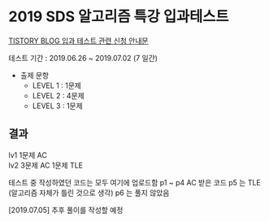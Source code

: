 # 2019 SDS 알고리즘 특강 입과테스트
[TISTORY BLOG 입과 테스트 관련 신청 안내문](https://lkoiescg2031.tistory.com/entry/2018-SDS-%EC%95%8C%EA%B3%A0%EB%A6%AC%EC%A6%98-%ED%8A%B9%EA%B0%95-%EC%8B%A0%EC%B2%AD)
  
테스트 기간 : 2019.06.26 ~ 2019.07.02 (7 일간)

* 출제 문항
	* LEVEL 1 : 1문제
	* LEVEL 2 : 4문제
	* LEVEL 3 : 1문제

## 결과

lv1 1문제 AC  
lv2 3문제 AC 1문제 TLE  

테스트 중 작성하였던 코드는 모두 여기에 업로드함
p1 ~ p4 AC 받은 코드
p5 는 TLE (알고리즘 자체가 틀린 것으로 생각)
p6 는 풀지 않았음

[2019.07.05] 추후 풀이를 작성할 예정